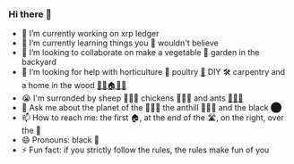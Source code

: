 ### Hi there 👋


- 🔭 I’m currently working on xrp ledger
- 🌱 I’m currently learning things you 🐑 wouldn't believe
- 👯 I’m looking to collaborate on make a vegetable 🥬 garden in the backyard
- 🤔 I’m looking for help with horticulture 🥬 poultry [🐔](https://youtu.be/0Y4eplg31yk) DIY 🛠 carpentry and a home in the wood [🌳🌳🏠🌳🌳](https://youtu.be/T3NCVtQcoO8)
- 😭 I'm surronded by sheep 🐑🐑🐑 chickens 🐔🐔🐔 and ants [🐜🐜🐜](https://youtu.be/oD_Bdq1MLWg)
- 💬 Ask me about the planet of the 🐑🐑🐑 the anthill 🐜🐜🐜  and the black ⬤
- 📫 How to reach me: the first 🏠, at the end of the 🛣️, on the right, over the 🌈
- 😄 Pronouns: black 🐑
- ⚡ Fun fact: if you strictly follow the rules, the rules make fun of you

